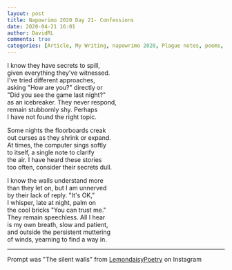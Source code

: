 ```yaml
---  
layout: post  
title: Napowrimo 2020 Day 21- Confessions  
date: 2020-04-21 16:01  
author: DavidRL  
comments: true  
categories: [Article, My Writing, napowrimo 2020, Plague notes, poems, Poems]  
---  
```

I know they have secrets to spill,  
given everything they've witnessed.  
I've tried different approaches,  
asking "How are you?" directly or  
"Did you see the game last night?"  
as an icebreaker. They never respond,  
remain stubbornly shy. Perhaps  
I have not found the right topic.  
  
Some nights the floorboards creak  
out curses as they shrink or expand.  
At times, the computer sings softly  
to itself, a single note to clarify  
the air. I have heard these stories  
too often, consider their secrets dull.  
  
I know the walls understand more  
than they let on, but I am unnerved  
by their lack of reply. "It's OK,"  
I whisper, late at night, palm on  
the cool bricks "You can trust me."  
They remain speechless. All I hear  
is my own breath, slow and patient,  
and outside the persistent muttering  
of winds, yearning to find a way in.  
  
***  
  
Prompt was "The silent walls" from <a href="https://www.instagram.com/lemondaisypoetry/">LemondaisyPoetry</a> on Instagram  
  